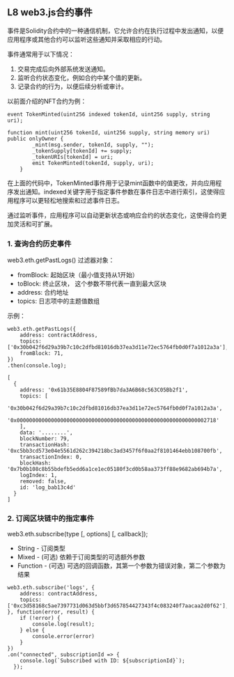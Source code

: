 ##  L8 web3.js合约事件

事件是Solidity合约中的一种通信机制，它允许合约在执行过程中发出通知，以便应用程序或其他合约可以监听这些通知并采取相应的行动。

事件通常用于以下情况：
1. 交易完成后向外部系统发送通知。
2. 监听合约状态变化，例如合约中某个值的更新。
3. 记录合约的行为，以便后续分析或审计。

以前面介绍的NFT合约为例：
```  
event TokenMinted(uint256 indexed tokenId, uint256 supply, string uri);

function mint(uint256 tokenId, uint256 supply, string memory uri) public onlyOwner {
        _mint(msg.sender, tokenId, supply, "");
        _tokenSupply[tokenId] += supply;
        _tokenURIs[tokenId] = uri;
        emit TokenMinted(tokenId, supply, uri);
    }
```  
在上面的代码中，TokenMinted事件用于记录mint函数中的值更改，并向应用程序发出通知。indexed关键字用于指定事件参数在事件日志中进行索引，这使得应用程序可以更轻松地搜索和过滤事件日志。

通过监听事件，应用程序可以自动更新状态或响应合约的状态变化，这使得合约更加灵活和可扩展。

### 1. 查询合约历史事件
web3.eth.getPastLogs()
过滤器对象：
- fromBlock: 起始区块（最小值支持从1开始）
- toBlock: 终止区块， 这个参数不带代表一直到最大区块
- address: 合约地址
- topics: 日志项中的主题值数组

示例： 
```  
web3.eth.getPastLogs({
    address: contractAddress,
    topics: ['0x30b042f6d29a39b7c10c2dfbd81016db37ea3d11e72ec5764fb0d0f7a1012a3a'],
    fromBlock: 71,
})
.then(console.log);

[
  {
    address: '0x61b35E8804F87589fBb7da3A6B68c563C05Bb2f1',
    topics: [
      '0x30b042f6d29a39b7c10c2dfbd81016db37ea3d11e72ec5764fb0d0f7a1012a3a',
      '0x0000000000000000000000000000000000000000000000000000000000002718'
    ],
    data: '........',
    blockNumber: 79,
    transactionHash: '0xc5bb3cd573e04e5561d262c394218bc3ad3457f6f0aa2f8101464ebb108700fb',
    transactionIndex: 0,
    blockHash: '0x7b0b108c8b55bdefb5edd6a1ce1ec05180f3cd0b58aa373ff88e9682ab694b7a',
    logIndex: 1,
    removed: false,
    id: 'log_bab13c4d'
  }
]
```  

### 2. 订阅区块链中的指定事件
web3.eth.subscribe(type [, options] [, callback]);
- String - 订阅类型
- Mixed - (可选) 依赖于订阅类型的可选额外参数
- Function - (可选) 可选的回调函数，其第一个参数为错误对象，第二个参数为结果

```  
web3.eth.subscribe('logs', {
    address: contractAddress,
    topics: ['0xc3d58168c5ae7397731d063d5bbf3d657854427343f4c083240f7aacaa2d0f62'],
}, function(error, result) {
    if (!error) {
        console.log(result);
    } else {
        console.error(error)
    }
})
.on("connected", subscriptionId => {
    console.log(`Subscribed with ID: ${subscriptionId}`);
  });
```  
